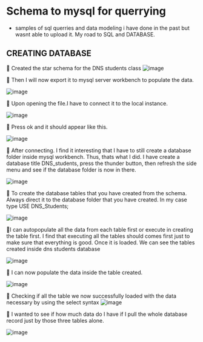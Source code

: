 # Schema to mysql for querrying  
- samples of sql querries and data modeling i have done in the past but wasnt able to upload it. My road to SQL and DATABASE.




## CREATING DATABASE

&#x1F4D9; Created the star schema for the DNS students class
![image](https://github.com/lois4801/Sql_database_trial/assets/96842662/db855d7f-b166-4c51-8b55-1ea98a9d9621)



&#x1F4D9; Then I will now export it to mysql server workbench to populate the data.

![image](https://github.com/lois4801/Sql_database_trial/assets/96842662/e91ef46f-70a8-45cd-8733-baa057266a7f)



&#x1F4D9; Upon opening the file.I have to connect it to the local instance.

![image](https://github.com/lois4801/Sql_database_trial/assets/96842662/3a745592-c6bb-4695-b545-31171fc0942f)



&#x1F4D9; Press ok and it should appear like this.

![image](https://github.com/lois4801/Sql_database_trial/assets/96842662/8d3a6222-91f7-404c-8ef0-31e2a1cc3cb3)



&#x1F4D9; After connecting. I find it interesting that I have to still create a database folder inside mysql workbench. Thus, thats what I did.  I have create a database title DNS_students, press the thunder button, then refresh the side menu and see if the database folder is now in there.

![image](https://github.com/lois4801/Sql_database_trial/assets/96842662/cdea80f0-f653-4e40-a2d5-034447961871)



&#x1F4D9; To create the database tables that you have created from the schema. Always direct it to the database folder that you have created.
In my case type USE DNS_Students; 

![image](https://github.com/lois4801/Sql_database_trial/assets/96842662/d9233694-a3d7-4f47-b8b1-5fd9219ea68b)



&#x1F4D9;I can autopopulate all the data from each table first or execute in creating the table first. I find that executing all the tables should comes first just to make sure that everything is good. Once it is loaded. We can see the tables created inside dns students database

![image](https://github.com/lois4801/Sql_database_trial/assets/96842662/553bd269-533f-4b0e-bf2c-121c9abfc35b)



&#x1F4D9; I can now populate the data inside the table created.

![image](https://github.com/lois4801/Sql_database_trial/assets/96842662/6fa72581-de16-4241-bc1c-0ce7244fc039)


&#x1F4D9; Checking if all the table we now successfully loaded with the data necessary by using the select syntax 
![image](https://github.com/lois4801/Sql_database_trial/assets/96842662/4d533782-b88d-4b19-8c66-128f00e40991)



&#x1F4D9; I wanted to see if how much data do I have if I pull the whole database record just by those three tables alone.

![image](https://github.com/lois4801/Sql_database_trial/assets/96842662/8b1e33bc-25bf-4dbe-b7f6-6c45f4d205c2)







